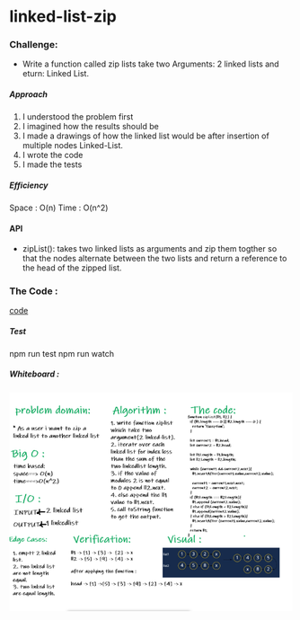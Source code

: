 # linked-list-zip

### Challenge:

- Write a function called zip lists take two Arguments: 2 linked lists and eturn: Linked List.

##### Approach

1. I understood the problem first
2. I imagined how the results should be
3. I made a drawings of how the linked list would be after insertion of multiple nodes Linked-List.
4. I wrote the code
5. I made the tests

##### Efficiency

Space : O(n)
Time : O(n^2)

#### API

- zipList(): takes two linked lists as arguments and zip them togther so that the nodes alternate between the two lists and return a reference to the head of the zipped list.

### The Code :

[code](https://github.com/Sukina12/401-data-structures-and-algorithms/blob/main/javascript/linked-list/LinkedList.js)

##### Test

npm run test
npm run watch

##### Whiteboard :

![whiteboard](whiteboard8.PNG)
